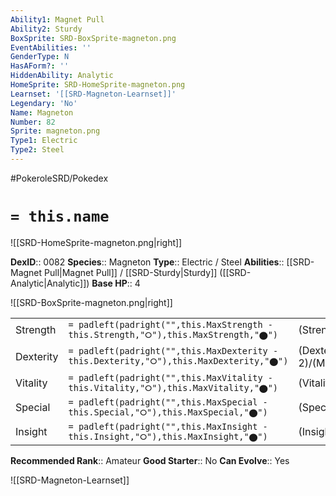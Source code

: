```yaml
---
Ability1: Magnet Pull
Ability2: Sturdy
BoxSprite: SRD-BoxSprite-magneton.png
EventAbilities: ''
GenderType: N
HasAForm?: ''
HiddenAbility: Analytic
HomeSprite: SRD-HomeSprite-magneton.png
Learnset: '[[SRD-Magneton-Learnset]]'
Legendary: 'No'
Name: Magneton
Number: 82
Sprite: magneton.png
Type1: Electric
Type2: Steel
---
```


#PokeroleSRD/Pokedex

# `= this.name`

![[SRD-HomeSprite-magneton.png|right]]

**DexID**:: 0082
**Species**:: Magneton
**Type**:: Electric / Steel
**Abilities**:: [[SRD-Magnet Pull|Magnet Pull]] / [[SRD-Sturdy|Sturdy]] ([[SRD-Analytic|Analytic]])
**Base HP**:: 4

![[SRD-BoxSprite-magneton.png|right]]

|           |                                                                                        |                                          |
| --------- | -------------------------------------------------------------------------------------- | ---------------------------------------- |
| Strength  | `= padleft(padright("",this.MaxStrength - this.Strength,"⭘"),this.MaxStrength,"⬤")`    | (Strength::2)/(MaxStrength::4)   |
| Dexterity | `= padleft(padright("",this.MaxDexterity - this.Dexterity,"⭘"),this.MaxDexterity,"⬤")` | (Dexterity:: 2)/(MaxDexterity::5) |
| Vitality  | `= padleft(padright("",this.MaxVitality - this.Vitality,"⭘"),this.MaxVitality,"⬤")`    | (Vitality::3)/(MaxVitality::6)   |
| Special   | `= padleft(padright("",this.MaxSpecial - this.Special,"⭘"),this.MaxSpecial,"⬤")`       | (Special::3)/(MaxSpecial::7)     |
| Insight   | `= padleft(padright("",this.MaxInsight - this.Insight,"⭘"),this.MaxInsight,"⬤")`       | (Insight::2)/(MaxInsight::6)     |

**Recommended Rank**:: Amateur
**Good Starter**:: No
**Can Evolve**:: Yes

![[SRD-Magneton-Learnset]]